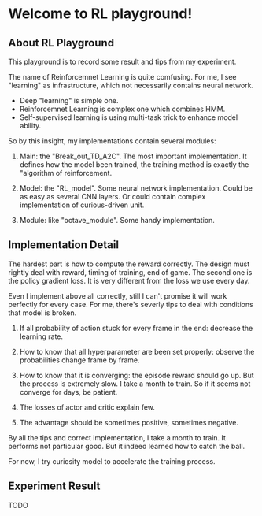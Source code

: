 # Welcome to RL playground!

## About RL Playground

This playground is to record some result and tips from my experiment.

The name of Reinforcemnet Learning is quite comfusing. 
For me, I see "learning" as infrastructure, which not necessarily contains neural network.
* Deep "learning" is simple one. 
* Reinforcemnet Learning is complex one which combines HMM.
* Self-supervised learning is using multi-task trick to enhance model ability.

So by this insight, my implementations contain several modules:

1. Main: the "Break_out_TD_A2C". The most important implementation. It defines how the model been trained, the training method is exactly the "algorithm of reinforcement.

2. Model: the "RL_model". Some neural network implementation. Could be as easy as several CNN layers. Or could contain complex implementation of curious-driven unit.

3. Module: like "octave_module". Some handy implementation.

## Implementation Detail

The hardest part is how to compute the reward correctly. The design must rightly deal with reward, timing of training, end of game. 
The second one is the policy gradient loss. It is very different from the loss we use every day.

 
Even I implement above all correctly, still I can't promise it will work perfectly for every case.
For me, there's severly tips to deal with conditions that model is broken.

1. If all probability of action stuck for every frame in the end: decrease the learning rate.

2. How to know that all hyperparameter are been set properly: observe the probabilities change frame by frame.

3. How to know that it is converging: the episode reward should go up. But the process is extremely slow. I take a month to train. So if it seems not converge for days, be patient.

4. The losses of actor and critic explain few.

5. The advantage should be sometimes positive, sometimes negative.


By all the tips and correct implementation, I take a month to train. It performs not particular good. But it indeed learned how to catch the ball.

For now, I try curiosity model to accelerate the training process.

## Experiment Result

TODO





